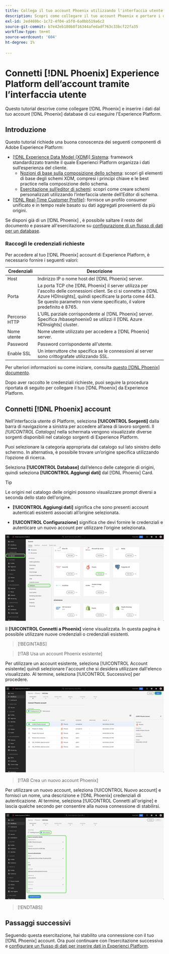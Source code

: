 ```yaml
---
title: Collega il tuo account Phoenix utilizzando l'interfaccia utente Experienci Platform
description: Scopri come collegare il tuo account Phoenix e portare i dati dal tuo database Phoenix ad Experience Platform utilizzando l'interfaccia utente.
exl-id: 2ed469bc-1c72-4f04-a5f0-6a0bb519a6c2
source-git-commit: b7e42eb180b8f16344afedadf763c33bcf22fa35
workflow-type: tm+mt
source-wordcount: '604'
ht-degree: 1%

---
```


# Connetti [!DNL Phoenix] Experience Platform dell’account tramite l’interfaccia utente

Questo tutorial descrive come collegare [!DNL Phoenix] e inserire i dati dal tuo account [!DNL Phoenix] database di cui eseguire l&#39;Experience Platform.

## Introduzione

Questo tutorial richiede una buona conoscenza dei seguenti componenti di Adobe Experience Platform:

* [[!DNL Experience Data Model (XDM)] Sistema](../../../../../xdm/home.md): framework standardizzato tramite il quale Experienci Platform organizza i dati sull’esperienza del cliente.
   * [Nozioni di base sulla composizione dello schema](../../../../../xdm/schema/composition.md): scopri gli elementi di base degli schemi XDM, compresi i principi chiave e le best practice nella composizione dello schema.
   * [Esercitazione sull’editor di schemi](../../../../../xdm/tutorials/create-schema-ui.md): scopri come creare schemi personalizzati utilizzando l’interfaccia utente dell’Editor di schema.
* [[!DNL Real-Time Customer Profile]](../../../../../profile/home.md): fornisce un profilo consumer unificato e in tempo reale basato su dati aggregati provenienti da più origini.

Se disponi già di un [!DNL Phoenix] , è possibile saltare il resto del documento e passare all&#39;esercitazione su [configurazione di un flusso di dati per un database](../../dataflow/databases.md).

### Raccogli le credenziali richieste

Per accedere al tuo [!DNL Phoenix] account di Experience Platform, è necessario fornire i seguenti valori:

| Credenziali | Descrizione |
| --- | --- |
| Host | Indirizzo IP o nome host del [!DNL Phoenix] server. |
| Porta  | La porta TCP che [!DNL Phoenix] il server utilizza per l&#39;ascolto delle connessioni client. Se ci si connette a [!DNL Azure HDInsights], quindi specificare la porta come 443. Se questo parametro non viene specificato, il valore predefinito è 8765. |
| Percorso HTTP | L’URL parziale corrispondente al [!DNL Phoenix] server. Specifica /hbasephoenix0 se utilizzi il [!DNL Azure HDInsights] cluster. |
| Nome utente | Nome utente utilizzato per accedere a [!DNL Phoenix] server. |
| Password | Password corrispondente all&#39;utente. |
| Enable SSL | Un interruttore che specifica se le connessioni al server sono crittografate utilizzando SSL. |

Per ulteriori informazioni su come iniziare, consulta [questo [!DNL Phoenix] documento](https://python-phoenixdb.readthedocs.io/en/latest/api.html).

Dopo aver raccolto le credenziali richieste, puoi seguire la procedura riportata di seguito per collegare il tuo [!DNL Phoenix] da Experience Platform.

## Connetti [!DNL Phoenix] account

Nell’interfaccia utente di Platform, seleziona **[!UICONTROL Sorgenti]** dalla barra di navigazione a sinistra per accedere all’area di lavoro sorgenti. Il *[!UICONTROL Catalogo]* nella schermata vengono visualizzate diverse sorgenti disponibili nel catalogo sorgenti di Experience Platform.

Puoi selezionare la categoria appropriata dal catalogo sul lato sinistro dello schermo. In alternativa, è possibile trovare un’origine specifica utilizzando l’opzione di ricerca.

Seleziona **[!UICONTROL Database]** dall’elenco delle categorie di origini, quindi seleziona **[!UICONTROL Aggiungi dati]** dal [!DNL Phoenix] Card.

>[!TIP]
>
>Le origini nel catalogo delle origini possono visualizzare prompt diversi a seconda dello stato dell&#39;origine.
> 
>* **[!UICONTROL Aggiungi dati]** significa che sono presenti account autenticati esistenti associati all’origine selezionata.
>
>* **[!UICONTROL Configurazione]** significa che devi fornire le credenziali e autenticare un nuovo account per utilizzare l’origine selezionata.

![Il catalogo delle sorgenti nell’interfaccia utente di Experienci Platform con la scheda sorgente Phoenix selezionata.](../../../../images/tutorials/create/phoenix/catalog.png)

Il **[!UICONTROL Connetti a Phoenix]** viene visualizzata. In questa pagina è possibile utilizzare nuove credenziali o credenziali esistenti.

>[!BEGINTABS]

>[!TAB Usa un account Phoenix esistente]

Per utilizzare un account esistente, seleziona [!UICONTROL Account esistente] quindi selezionare l&#39;account che si desidera utilizzare dall&#39;elenco visualizzato. Al termine, seleziona [!UICONTROL Successivo] per procedere.

![Elenco di account di database Phoenix autenticati già presenti nell&#39;organizzazione.](../../../../images/tutorials/create/phoenix/existing.png)

>[!TAB Crea un nuovo account Phoenix]

Per utilizzare un nuovo account, seleziona [!UICONTROL Nuovo account] e fornisci un nome, una descrizione e [!DNL Phoenix] credenziali di autenticazione. Al termine, seleziona [!UICONTROL Connetti all&#39;origine] e lascia qualche secondo per consentire alla nuova connessione di stabilirsi.

![La nuova interfaccia dell&#39;account in cui puoi fornire le credenziali di autenticazione e creare un account Phoenix.](../../../../images/tutorials/create/phoenix/new.png)

>[!ENDTABS]

## Passaggi successivi

Seguendo questa esercitazione, hai stabilito una connessione con il tuo [!DNL Phoenix] account. Ora puoi continuare con l’esercitazione successiva e [configurare un flusso di dati per inserire dati in Experienci Platform](../../dataflow/databases.md).
